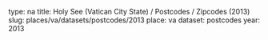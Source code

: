 type: na
title: Holy See (Vatican City State) / Postcodes / Zipcodes (2013)
slug: places/va/datasets/postcodes/2013
place: va
dataset: postcodes
year: 2013

